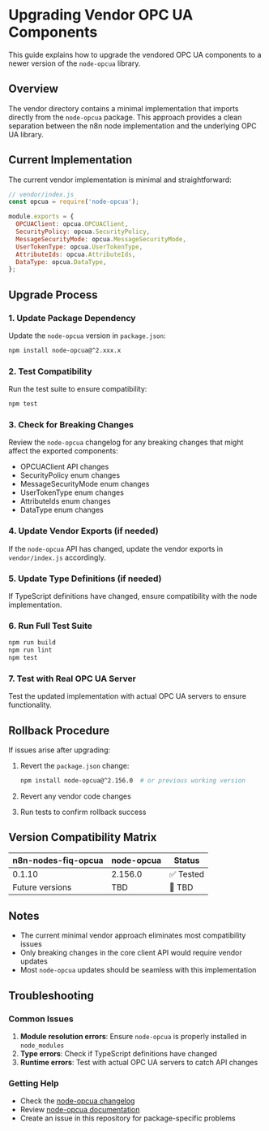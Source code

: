 # Upgrading Vendor OPC UA Components

This guide explains how to upgrade the vendored OPC UA components to a newer version of the `node-opcua` library.

## Overview

The vendor directory contains a minimal implementation that imports directly from the `node-opcua` package. This approach provides a clean separation between the n8n node implementation and the underlying OPC UA library.

## Current Implementation

The current vendor implementation is minimal and straightforward:

```javascript
// vendor/index.js
const opcua = require('node-opcua');

module.exports = {
  OPCUAClient: opcua.OPCUAClient,
  SecurityPolicy: opcua.SecurityPolicy,
  MessageSecurityMode: opcua.MessageSecurityMode,
  UserTokenType: opcua.UserTokenType,
  AttributeIds: opcua.AttributeIds,
  DataType: opcua.DataType,
};
```

## Upgrade Process

### 1. Update Package Dependency

Update the `node-opcua` version in `package.json`:

```bash
npm install node-opcua@^2.xxx.x
```

### 2. Test Compatibility

Run the test suite to ensure compatibility:

```bash
npm test
```

### 3. Check for Breaking Changes

Review the `node-opcua` changelog for any breaking changes that might affect the exported components:

- OPCUAClient API changes
- SecurityPolicy enum changes
- MessageSecurityMode enum changes
- UserTokenType enum changes
- AttributeIds enum changes
- DataType enum changes

### 4. Update Vendor Exports (if needed)

If the `node-opcua` API has changed, update the vendor exports in `vendor/index.js` accordingly.

### 5. Update Type Definitions (if needed)

If TypeScript definitions have changed, ensure compatibility with the node implementation.

### 6. Run Full Test Suite

```bash
npm run build
npm run lint
npm test
```

### 7. Test with Real OPC UA Server

Test the updated implementation with actual OPC UA servers to ensure functionality.

## Rollback Procedure

If issues arise after upgrading:

1. Revert the `package.json` change:
   ```bash
   npm install node-opcua@^2.156.0  # or previous working version
   ```

2. Revert any vendor code changes

3. Run tests to confirm rollback success

## Version Compatibility Matrix

| n8n-nodes-fiq-opcua | node-opcua | Status |
|---------------------|------------|--------|
| 0.1.10             | 2.156.0    | ✅ Tested |
| Future versions    | TBD        | 🔄 TBD |

## Notes

- The current minimal vendor approach eliminates most compatibility issues
- Only breaking changes in the core client API would require vendor updates
- Most `node-opcua` updates should be seamless with this implementation

## Troubleshooting

### Common Issues

1. **Module resolution errors**: Ensure `node-opcua` is properly installed in `node_modules`
2. **Type errors**: Check if TypeScript definitions have changed
3. **Runtime errors**: Test with actual OPC UA servers to catch API changes

### Getting Help

- Check the [node-opcua changelog](https://github.com/node-opcua/node-opcua/blob/master/CHANGELOG.md)
- Review [node-opcua documentation](https://node-opcua.github.io/)
- Create an issue in this repository for package-specific problems 
